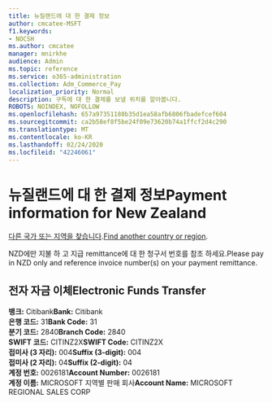 ```yaml
---
title: 뉴질랜드에 대 한 결제 정보
author: cmcatee-MSFT
f1.keywords:
- NOCSH
ms.author: cmcatee
manager: mnirkhe
audience: Admin
ms.topic: reference
ms.service: o365-administration
ms.collection: Adm_Commerce_Pay
localization_priority: Normal
description: 구독에 대 한 결제를 보낼 위치를 알아봅니다.
ROBOTS: NOINDEX, NOFOLLOW
ms.openlocfilehash: 657a97351180b35d1ea58afb6806fbadefcef604
ms.sourcegitcommit: ca2b58ef8f5be24f09e73620b74a1ffcf2d4c290
ms.translationtype: MT
ms.contentlocale: ko-KR
ms.lasthandoff: 02/24/2020
ms.locfileid: "42246061"
---
```

# <a name="payment-information-for-new-zealand"></a><span data-ttu-id="19c43-103">뉴질랜드에 대 한 결제 정보</span><span class="sxs-lookup"><span data-stu-id="19c43-103">Payment information for New Zealand</span></span>

<span data-ttu-id="19c43-104">[다른 국가 또는 지역을 찾습니다](../billing-and-payments/pay-for-your-subscription.md).</span><span class="sxs-lookup"><span data-stu-id="19c43-104">[Find another country or region](../billing-and-payments/pay-for-your-subscription.md).</span></span>

<span data-ttu-id="19c43-105">NZD에만 지불 하 고 지급 remittance에 대 한 청구서 번호를 참조 하세요.</span><span class="sxs-lookup"><span data-stu-id="19c43-105">Please pay in NZD only and reference invoice number(s) on your payment remittance.</span></span>

## <a name="electronic-funds-transfer"></a><span data-ttu-id="19c43-106">전자 자금 이체</span><span class="sxs-lookup"><span data-stu-id="19c43-106">Electronic Funds Transfer</span></span>

<span data-ttu-id="19c43-107">**뱅크:** Citibank</span><span class="sxs-lookup"><span data-stu-id="19c43-107">**Bank:** Citibank</span></span>  
<span data-ttu-id="19c43-108">**은행 코드:** 31</span><span class="sxs-lookup"><span data-stu-id="19c43-108">**Bank Code:** 31</span></span>  
<span data-ttu-id="19c43-109">**분기 코드:** 2840</span><span class="sxs-lookup"><span data-stu-id="19c43-109">**Branch Code:** 2840</span></span>  
<span data-ttu-id="19c43-110">**SWIFT 코드:** CITINZ2X</span><span class="sxs-lookup"><span data-stu-id="19c43-110">**SWIFT Code:** CITINZ2X</span></span>  
<span data-ttu-id="19c43-111">**접미사 (3 자리):** 004</span><span class="sxs-lookup"><span data-stu-id="19c43-111">**Suffix (3-digit):** 004</span></span>    
<span data-ttu-id="19c43-112">**접미사 (2 자리):** 04</span><span class="sxs-lookup"><span data-stu-id="19c43-112">**Suffix (2-digit):** 04</span></span>  
<span data-ttu-id="19c43-113">**계정 번호:** 0026181</span><span class="sxs-lookup"><span data-stu-id="19c43-113">**Account Number:** 0026181</span></span>  
<span data-ttu-id="19c43-114">**계정 이름:** MICROSOFT 지역별 판매 회사</span><span class="sxs-lookup"><span data-stu-id="19c43-114">**Account Name:** MICROSOFT REGIONAL SALES CORP</span></span>  